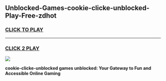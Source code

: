 
## Unblocked-Games-cookie-clicke-unblocked-Play-Free-zdhot
<h3>
<a href="https://premium76.site?title=cookie-clicke-unblocked&ref=18A1">CLICK TO PLAY</a></h3>
<hr>

<h3>
<a href="https://premium76.site?title=cookie-clicke-unblocked&ref=18A1">CLICK 2 PLAY</a>
  
</h3>

<a href="https://premium76.site?title=cookie-clicke-unblocked&ref=18A1"><img src="https://clearcache.store/games.png"></a>


**cookie-clicke-unblocked games unblocked: Your Gateway to Fun and Accessible Online Gaming**
